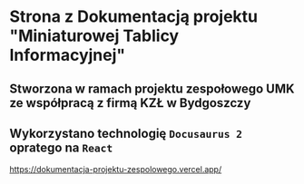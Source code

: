 # Strona z Dokumentacją projektu "Miniaturowej Tablicy Informacyjnej" 
## Stworzona w ramach projektu zespołowego UMK ze współpracą z firmą KZŁ w Bydgoszczy
## Wykorzystano technologię `Docusaurus 2` opratego na `React`

https://dokumentacja-projektu-zespolowego.vercel.app/
